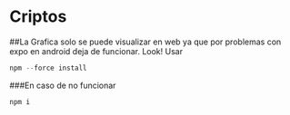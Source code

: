 # Criptos

##La Grafica solo se puede visualizar en web ya que por problemas con expo en android deja de funcionar.
Look! Usar
```js
npm --force install
```
###En caso de no funcionar 
```js
npm i
````
